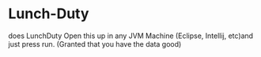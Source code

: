 # Lunch-Duty
does LunchDuty
Open this up in any JVM Machine (Eclipse, Intellij, etc)and just press run.  (Granted that you have the data good)

